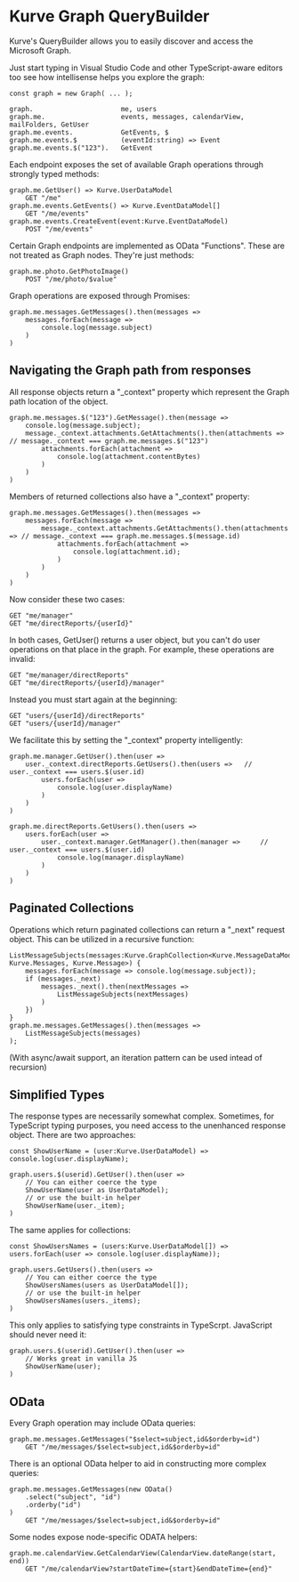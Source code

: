 # Kurve Graph QueryBuilder

Kurve's QueryBuilder allows you to easily discover and access the Microsoft Graph.

Just start typing in Visual Studio Code and other TypeScript-aware editors too see how intellisense helps you explore the graph:

    const graph = new Graph( ... ); 

    graph.                      me, users
    graph.me.                   events, messages, calendarView, mailFolders, GetUser
    graph.me.events.            GetEvents, $
    graph.me.events.$           (eventId:string) => Event
    graph.me.events.$("123").   GetEvent

Each endpoint exposes the set of available Graph operations through strongly typed methods:

    graph.me.GetUser() => Kurve.UserDataModel
        GET "/me"
    graph.me.events.GetEvents() => Kurve.EventDataModel[]
        GET "/me/events"
    graph.me.events.CreateEvent(event:Kurve.EventDataModel)
        POST "/me/events"

Certain Graph endpoints are implemented as OData "Functions". These are not treated as Graph nodes. They're just methods: 

    graph.me.photo.GetPhotoImage()
        POST "/me/photo/$value"

Graph operations are exposed through Promises:

    graph.me.messages.GetMessages().then(messages =>
        messages.forEach(message =>
            console.log(message.subject)
        )
    )

## Navigating the Graph path from responses

All response objects return a "_context" property which represent the Graph path location of the object. 

    graph.me.messages.$("123").GetMessage().then(message =>
        console.log(message.subject);
        message._context.attachments.GetAttachments().then(attachments => // message._context === graph.me.messages.$("123")
            attachments.forEach(attachment => 
                console.log(attachment.contentBytes)
            )
        )
    )

Members of returned collections also have a "_context" property:

    graph.me.messages.GetMessages().then(messages =>
        messages.forEach(message =>
            message._context.attachments.GetAttachments().then(attachments => // message._context === graph.me.messages.$(message.id)
                attachments.forEach(attachment =>
                    console.log(attachment.id);
                )
            )
        )
    )

Now consider these two cases:

    GET "me/manager"
    GET "me/directReports/{userId}"
    
In both cases, GetUser() returns a user object, but you can't do user operations on that place in the graph.
For example, these operations are invalid:

    GET "me/manager/directReports"
    GET "me/directReports/{userId}/manager"
    
Instead you must start again at the beginning:

    GET "users/{userId}/directReports"
    GET "users/{userId}/manager"
    
We facilitate this by setting the "_context" property intelligently: 

    graph.me.manager.GetUser().then(user =>
        user._context.directReports.GetUsers().then(users =>   // user._context === users.$(user.id)
            users.forEach(user =>
                console.log(user.displayName)
            )
        )
    )

    graph.me.directReports.GetUsers().then(users =>
        users.forEach(user =>
            user._context.manager.GetManager().then(manager =>     // user._context === users.$(user.id)
                console.log(manager.displayName)
            )
        )
    )

## Paginated Collections

Operations which return paginated collections can return a "_next" request object. This can be utilized in a recursive function:

    ListMessageSubjects(messages:Kurve.GraphCollection<Kurve.MessageDataModel, Kurve.Messages, Kurve.Message>) {
        messages.forEach(message => console.log(message.subject));
        if (messages._next)
            messages._next().then(nextMessages =>
                ListMessageSubjects(nextMessages)
            )
        })
    }
    graph.me.messages.GetMessages().then(messages =>
        ListMessageSubjects(messages)
    );
    
(With async/await support, an iteration pattern can be used intead of recursion)

## Simplified Types

The response types are necessarily somewhat complex. Sometimes, for TypeScript typing purposes, you need access to the unenhanced response object. There are two approaches:

    const ShowUserName = (user:Kurve.UserDataModel) => console.log(user.displayName);  
    
    graph.users.$(userid).GetUser().then(user =>
        // You can either coerce the type
        ShowUserName(user as UserDataModel);
        // or use the built-in helper
        ShowUserName(user._item);
    )

The same applies for collections:

    const ShowUsersNames = (users:Kurve.UserDataModel[]) => users.forEach(user => console.log(user.displayName));  

    graph.users.GetUsers().then(users =>
        // You can either coerce the type
        ShowUsersNames(users as UserDataModel[]);
        // or use the built-in helper
        ShowUsersNames(users._items);
    )

This only applies to satisfying type constraints in TypeScrpt. JavaScript should never need it:

    graph.users.$(userid).GetUser().then(user =>
        // Works great in vanilla JS
        ShowUserName(user);
    )

## OData

Every Graph operation may include OData queries:

    graph.me.messages.GetMessages("$select=subject,id&$orderby=id")
        GET "/me/messages/$select=subject,id&$orderby=id"

There is an optional OData helper to aid in constructing more complex queries:

    graph.me.messages.GetMessages(new OData()
        .select("subject", "id")
        .orderby("id")
    )
        GET "/me/messages/$select=subject,id&$orderby=id"

Some nodes expose node-specific ODATA helpers: 

    graph.me.calendarView.GetCalendarView(CalendarView.dateRange(start, end))
        GET "/me/calendarView?startDateTime={start}&endDateTime={end}"

